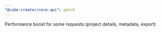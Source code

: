 ```yaml
---
"@cube-creator/core-api": patch
---
```


Performance boost for some requests (project details, metadata, export)
